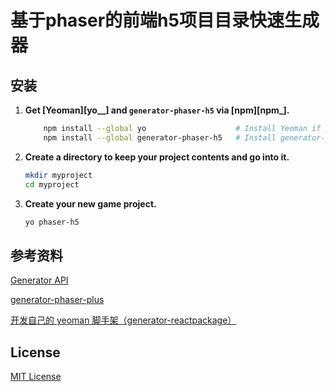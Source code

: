 # 基于phaser的前端h5项目目录快速生成器

## 安装
1. **Get [Yeoman][yo__] and `generator-phaser-h5` via [npm][npm_].**

   ```sh
       npm install --global yo                    # Install Yeoman if you don't have it yet.
       npm install --global generator-phaser-h5   # Install generator-phaser-h5
   ```

2. **Create a directory to keep your project contents and go into it.**

    ```sh
    mkdir myproject
    cd myproject
    ```

3. **Create your new game project.**

    ```sh
    yo phaser-h5
    ```

## 参考资料
[Generator API](http://yeoman.github.io/generator/)

[generator-phaser-plus](https://github.com/rblopes/generator-phaser-plus)

[开发自己的 yeoman 脚手架（generator-reactpackage）](https://juejin.im/entry/57c938510e3dd90063e3c725)

## License
[MIT License](https://github.com/Sanchez3/generator-phaser-h5/blob/master/LICENSE)
